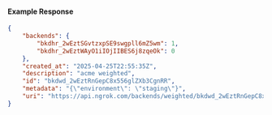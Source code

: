 <!-- Code generated for API Clients. DO NOT EDIT. -->

#### Example Response

```json
{
	"backends": {
		"bkdhr_2wEztSGvtzxpSE9swgpll6mZ5wm": 1,
		"bkdhr_2wEztWAyO1iIOjIIBES6j8zqeOk": 0
	},
	"created_at": "2025-04-25T22:55:35Z",
	"description": "acme weighted",
	"id": "bkdwd_2wEztRnGepC8x556glZXb3CgnRR",
	"metadata": "{\"environment\": \"staging\"}",
	"uri": "https://api.ngrok.com/backends/weighted/bkdwd_2wEztRnGepC8x556glZXb3CgnRR"
}
```
